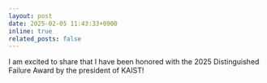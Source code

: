 ```yaml
---
layout: post
date: 2025-02-05 11:43:33+0900
inline: true
related_posts: false
---
```


I am excited to share that I have been honored with the 2025 Distinguished Failure Award by the president of KAIST!